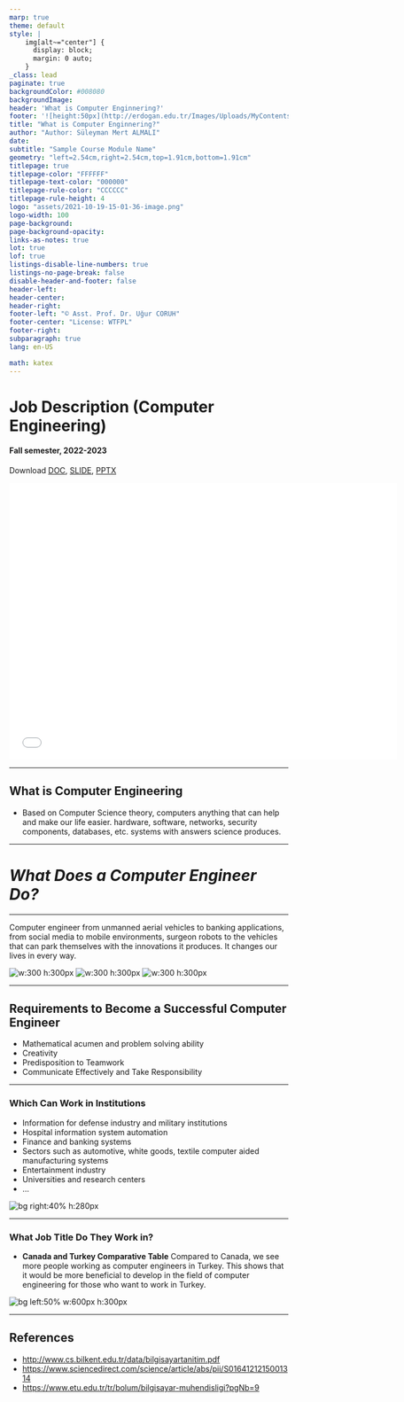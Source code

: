 ```yaml
---
marp: true
theme: default
style: |
    img[alt~="center"] {
      display: block;
      margin: 0 auto;
    }
_class: lead
paginate: true
backgroundColor: #008080
backgroundImage: 
header: 'What is Computer Enginnering?'
footer: '![height:50px](http://erdogan.edu.tr/Images/Uploads/MyContents/L_379-20170718142719217230.jpg) RTEU'
title: "What is Computer Enginnering?"
author: "Author: Süleyman Mert ALMALI"
date:
subtitle: "Sample Course Module Name"
geometry: "left=2.54cm,right=2.54cm,top=1.91cm,bottom=1.91cm"
titlepage: true
titlepage-color: "FFFFFF"
titlepage-text-color: "000000"
titlepage-rule-color: "CCCCCC"
titlepage-rule-height: 4
logo: "assets/2021-10-19-15-01-36-image.png"
logo-width: 100 
page-background:
page-background-opacity:
links-as-notes: true
lot: true
lof: true
listings-disable-line-numbers: true
listings-no-page-break: false
disable-header-and-footer: false
header-left:
header-center:
header-right:
footer-left: "© Asst. Prof. Dr. Uğur CORUH"
footer-center: "License: WTFPL"
footer-right:
subparagraph: true
lang: en-US 

math: katex
---
```


<!-- _backgroundColor: LightGray -->

<!-- _color: #008080 -->

<!-- paginate: false -->

# Job Description (Computer Engineering)

#### Fall semester, 2022-2023

Download [DOC](week-1.en.md_doc.pdf), [SLIDE](week-1.en.md_slide.pdf), [PPTX](week-1.en.md_slide.pptx)

<iframe width=700, height=500 frameBorder=0 src="../week-1.en.md_slide.html"></iframe>

---

<!-- paginate: true -->

## What is Computer Engineering

- Based on Computer Science theory, computers
  anything that can help and make our life easier.
  hardware, software, networks, security
  components, databases, etc. systems with answers
  science produces.

---

# *What Does a Computer Engineer Do?*

---

Computer engineer from unmanned aerial vehicles to banking applications,
from social media to mobile environments, surgeon robots
to the vehicles that can park themselves with the innovations it produces.
It changes our lives in every way.

  ![ w:300 h:300px](assets/yazılım1.jpg)     ![ w:300 h:300px](assets/parking.jpg) ![ w:300 h:300px](assets/yazılım.jpg)

---

## Requirements to Become a Successful Computer Engineer

- Mathematical acumen and problem solving ability
- Creativity
- Predisposition to Teamwork
- Communicate Effectively and Take Responsibility

---

### Which Can Work in Institutions

- Information for defense industry and military institutions  
- Hospital information system automation
- Finance and banking systems
- Sectors such as automotive, white goods, textile
  computer aided manufacturing systems
- Entertainment industry
- Universities and research centers
- ...

![bg right:40% h:280px](assets/yazılım1.jpg)

---

### What Job Title Do They Work in?

- **Canada and Turkey Comparative Table**
  Compared to Canada, we see more people working as computer engineers in Turkey. This shows that it would be more beneficial to develop in the field of computer engineering for those who want to work in Turkey.

![bg left:50% w:600px h:300px](assets/grafik1.jpg)

---

## References

- http://www.cs.bilkent.edu.tr/data/bilgisayartanitim.pdf
- https://www.sciencedirect.com/science/article/abs/pii/S0164121215001314
- https://www.etu.edu.tr/tr/bolum/bilgisayar-muhendisligi?pgNb=9